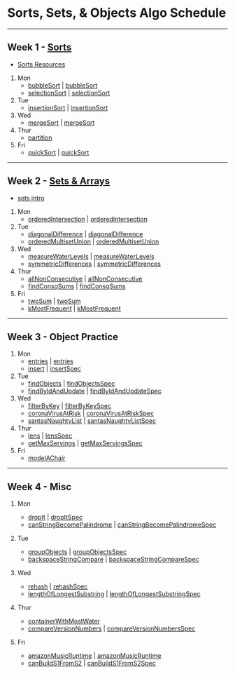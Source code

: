 # Sorts, Sets, & Objects Algo Schedule

---

## Week 1 - [Sorts](../sorts)

- [Sorts Resources](../sorts/Sorts.md)

1. Mon
   - [bubbleSort](../sorts/bubbleSort.js) | [bubbleSort](../spec/sorts/bubbleSortSpec.js)
   - [selectionSort](../sorts/selectionSort.js) | [selectionSort](../spec/sorts/selectionSortSpec.js)
2. Tue
   - [insertionSort](../sorts/insertionSort.js) | [insertionSort](../spec/sorts/insertionSortSpec.js)
3. Wed
   - [mergeSort](../sorts/mergeSort.js) | [mergeSort](../spec/sorts/mergeSortSpec.js)
4. Thur
   - [partition](../sorts/partition.js)
5. Fri
   - [quickSort](../sorts/quickSort.js) | [quickSort](../spec/sorts/quickSortSpec.js)

---

## Week 2 - [Sets & Arrays](../arrays)

- [sets intro](../arrays/sets.md)

1. Mon
   - [orderedIntersection](../arrays/orderedIntersection.js) | [orderedIntersection](../spec/arrays/orderedIntersectionSpec.js)
2. Tue
   - [diagonalDifference](../arrays/diagonalDifference.js) | [diagonalDifference](../spec/arrays/diagonalDifferenceSpec.js)
   - [orderedMultisetUnion](../arrays/orderedMultisetUnion.js) | [orderedMultisetUnion](../spec/arrays/orderedMultisetUnionSpec.js)
3. Wed
   - [measureWaterLevels](../arrays/measureWaterLevels.js) | [measureWaterLevels](../spec/arrays/measureWaterLevelsSpec.js)
   - [symmetricDifferences](../arrays/symmetricDifferences.js) | [symmetricDifferences](../spec/arrays/symmetricDifferencesSpec.js)
4. Thur
   - [allNonConsecutive](../arrays/allNonConsecutive.js) | [allNonConsecutive](../spec/arrays/allNonConsecutiveSpec.js)
   - [findConsqSums](../arrays/findConsqSums.js) | [findConsqSums](../spec/arrays/findConsqSumsSpec.js)
5. Fri
   - [twoSum](../arrays/twoSum.js) | [twoSum](../spec/arrays/twoSumSpec.js)
   - [kMostFrequent](../arrays/kMostFrequent.js) | [kMostFrequent](../spec/arrays/kMostFrequentSpec.js)

---

## Week 3 - Object Practice

1. Mon
   - [entries](../recreated_methods/Object/entries.js) | [entries](../spec/recreated_methods/Object/entriesSpec.js)
   - [insert](../objects/insert.js) | [insertSpec](../spec/objects/insertSpec.js)
2. Tue
   - [findObjects](../objects/findObjects.js) | [findObjectsSpec](../spec/objects/findObjectsSpec.js)
   - [findByIdAndUpdate](../objects/findByIdAndUpdate.js) | [findByIdAndUpdateSpec](../spec/objects/findByIdAndUpdateSpec.js)
3. Wed
   - [filterByKey](../objects/filterByKey.js) | [filterByKeySpec](../spec/objects/filterByKeySpec.js)
   - [coronaVirusAtRisk](../objects/coronaVirusAtRisk.js) | [coronaVirusAtRiskSpec](../spec/objects/coronaVirusAtRiskSpec.js)
   - [santasNaughtyList](../objects/santasNaughtyList.js) | [santasNaughtyListSpec](../spec/objects/santasNaughtyListSpec.js)
4. Thur
   - [lens](../objects/lens.js) | [lensSpec](../spec/objects/lensSpec.js)
   - [getMaxServings](../objects/getMaxServings.js) | [getMaxServingsSpec](../spec/objects/getMaxServingsSpec.js)
5. Fri
   - [modelAChair](../design/modelAChair.js)

---

## Week 4 - Misc

1. Mon
   - [dropIt](../callbacks/dropIt.js) | [dropItSpec](../spec/callbacks/dropItSpec.js)
   - [canStringBecomePalindrome](../strings/canStringBecomePalindrome.js) | [canStringBecomePalindromeSpec](../spec/strings/canStringBecomePalindromeSpec.js)
2. Tue
   - [groupObjects](../objects/groupObjects.js) | [groupObjectsSpec](../spec/objects/groupObjectsSpec.js)
   - [backspaceStringCompare](../strings/backspaceStringCompare.js) | [backspaceStringCompareSpec](../spec/strings/backspaceStringCompareSpec.js)
3. Wed
   - [rehash](../strings/rehash.js) | [rehashSpec](../spec/strings/rehashSpec.js)
   - [lengthOfLongestSubstring](../strings/lengthOfLongestSubstring.js) | [lengthOfLongestSubstringSpec](../spec/strings/lengthOfLongestSubstringSpec.js)

4. Thur
   - [containerWithMostWater](../arrays/containerWithMostWater.js)
   - [compareVersionNumbers](../strings/compareVersionNumbers.js) | [compareVersionNumbersSpec](../spec/strings/compareVersionNumbersSpec.js)
5. Fri
   - [amazonMusicRuntime](../arrays/amazonMusicRuntime.js) | [amazonMusicRuntime](../spec/arrays/amazonMusicRuntimeSpec.js)
   - [canBuildS1FromS2](../strings/canBuildS1FromS2.js) | [canBuildS1FromS2Spec](../spec/strings/canBuildS1FromS2Spec.js)
